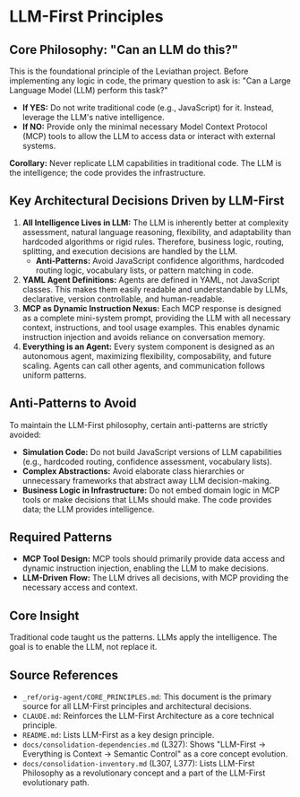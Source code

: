 # LLM-First Principles

## Core Philosophy: "Can an LLM do this?"

This is the foundational principle of the Leviathan project. Before implementing any logic in code, the primary question to ask is: "Can a Large Language Model (LLM) perform this task?"

*   **If YES:** Do not write traditional code (e.g., JavaScript) for it. Instead, leverage the LLM's native intelligence.
*   **If NO:** Provide only the minimal necessary Model Context Protocol (MCP) tools to allow the LLM to access data or interact with external systems.

**Corollary:** Never replicate LLM capabilities in traditional code. The LLM is the intelligence; the code provides the infrastructure.

## Key Architectural Decisions Driven by LLM-First

1.  **All Intelligence Lives in LLM:** The LLM is inherently better at complexity assessment, natural language reasoning, flexibility, and adaptability than hardcoded algorithms or rigid rules. Therefore, business logic, routing, splitting, and execution decisions are handled by the LLM.
    *   **Anti-Patterns:** Avoid JavaScript confidence algorithms, hardcoded routing logic, vocabulary lists, or pattern matching in code.
2.  **YAML Agent Definitions:** Agents are defined in YAML, not JavaScript classes. This makes them easily readable and understandable by LLMs, declarative, version controllable, and human-readable.
3.  **MCP as Dynamic Instruction Nexus:** Each MCP response is designed as a complete mini-system prompt, providing the LLM with all necessary context, instructions, and tool usage examples. This enables dynamic instruction injection and avoids reliance on conversation memory.
4.  **Everything is an Agent:** Every system component is designed as an autonomous agent, maximizing flexibility, composability, and future scaling. Agents can call other agents, and communication follows uniform patterns.

## Anti-Patterns to Avoid

To maintain the LLM-First philosophy, certain anti-patterns are strictly avoided:

*   **Simulation Code:** Do not build JavaScript versions of LLM capabilities (e.g., hardcoded routing, confidence assessment, vocabulary lists).
*   **Complex Abstractions:** Avoid elaborate class hierarchies or unnecessary frameworks that abstract away LLM decision-making.
*   **Business Logic in Infrastructure:** Do not embed domain logic in MCP tools or make decisions that LLMs should make. The code provides data; the LLM provides intelligence.

## Required Patterns

*   **MCP Tool Design:** MCP tools should primarily provide data access and dynamic instruction injection, enabling the LLM to make decisions.
*   **LLM-Driven Flow:** The LLM drives all decisions, with MCP providing the necessary access and context.

## Core Insight

Traditional code taught us the patterns. LLMs apply the intelligence. The goal is to enable the LLM, not replace it.

## Source References

*   `_ref/orig-agent/CORE_PRINCIPLES.md`: This document is the primary source for all LLM-First principles and architectural decisions.
*   `CLAUDE.md`: Reinforces the LLM-First Architecture as a core technical principle.
*   `README.md`: Lists LLM-First as a key design principle.
*   `docs/consolidation-dependencies.md` (L327): Shows "LLM-First → Everything is Context → Semantic Control" as a core concept evolution.
*   `docs/consolidation-inventory.md` (L307, L377): Lists LLM-First Philosophy as a revolutionary concept and a part of the LLM-First evolutionary path.
